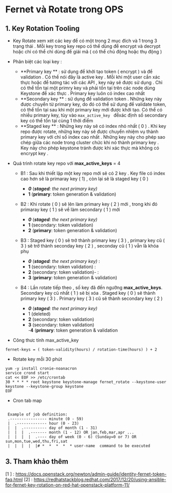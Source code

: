 

# Fernet và Rotate trong OPS


## 1. Key Rotation Tooling

- Key Rotate xem xét các key để có một trong 2 mục đích và 1 trong 3 trạng thái . Mỗi key trong key repo có thể dùng để encrypt và decrypt hoặc chỉ có thể chỉ dùng để giải mã ( có thể chủ động hoặc thụ động )  

- Phân biệt các loại key :
	- **Primary key  ** :  sử dụng để khởi tạo token ( encrypt ) và để validation . Có thể nói đây là active key . Mỗi khi một user cần xác thực hoặc để tương tác với các API , key này sẽ được sử dụng . Chỉ có thể tồn tại một primry key  và phải tồn tại trên các node dùng Keystone để xác thực . Primary key luôn có index cao nhất
	- **Secondary key **  : sử dụng để validation token . Những key này được chuyển từ primary key, do đó có thể sử dụng để validate token, có thể tồn tại sau khi một primary key mới được khởi tạo. Có thể có nhiều primary key, tùy vào `max_active_key ` đểxác định số secondary key có thể tồn tại cùng 1 thời điểm
	- **Staged key ** : Những key này sẽ có index nhỏ nhất ( 0 ) . Khi key repo được rotate, những key này sẽ được chuyển nhiệm vụ thành primary key với chỉ số index cao nhất . Những key này cho phép sao chép giữa các node trong cluster chức khi nó thành primary key . Key này cho phép keystone tránh được khi xác thực mà không có encrypt key .



- Quá trình rotate key repo với **max_active_keys** = 4
	- B1 :  Sau khi thiết lập một key repo mới sẽ có 2 key . Key file có index cao hơn sẽ là primaray key  ( 1) , còn lại sẽ là staged key ( 0 ) 
		- **_0_** (**_staged_**_: the next primary key)_  
		- **1** (**primary**: token generation & validation)

	- B2 : Khi rotate ( 0 ) sẽ lên làm primary key ( 2 )  mới , trong khi đó primaray key ( 1 )  sẽ về làm secondary ( 1 )  mới 
		- **_0_** (**_staged_**_: the next primary key)_  
		- **1** (secondary: token validation)  
		- **2** (**primary**: token generation & validation)
	- B3 :  Staged key ( 0  ) sẽ trở thành primary key ( 3 ) , primary key cũ ( 3 ) sẽ trở thành  seconday key ( 2 ) , seconday cũ ( 1 ) vẫn là khóa phụ
		- **_0_** (**_staged_**_: the next primary key)_  : 
		- **1** (secondary: token validation)  :
		- **2** (secondary: token validation)-  :
		- **3** (**primary**: token generation & validation)
	- B4 : Lần rotate tiếp theo , số key đã đến ngưỡng **max_active_keys**.  Secondary key cũ nhất ( 1 ) sẽ bị xóa . Staged key   ( 0 ) sẽ thành primary key ( 3  )  .  Primary key ( 3 ) cũ sẽ thành secondary key ( 2 )  
		- **_0_** (**_staged_**_: the next primary key)_  
		-  1 (deleted)  
		- **2** (secondary: token validation)  
		- **3** (secondary: token validation)  
		-**4** (**primary**: token generation & validation

- Công thưc tính max_active_key
```
fernet-keys = ( token-validity(hours) / rotation-time(hours) ) + 2
```


- Rotate key mỗi 30 phút
```
yum -y install cronie-noanacron
service crond start
cat << EOF >> /etc/crontab
30 * * * * root keystone keystone-manage fernet_rotate --keystone-user keystone --keystone-group keystone
EOF
```



- Cron tab map
```
 
 Example of job definition:
 .---------------- minute (0 - 59)
 |  .------------- hour (0 - 23)
 |  |  .---------- day of month (1 - 31)
 |  |  |  .------- month (1 - 12) OR jan,feb,mar,apr ...
 |  |  |  |  .---- day of week (0 - 6) (Sunday=0 or 7) OR sun,mon,tue,wed,thu,fri,sat
 |  |  |  |  |# *  *  *  *  * user-name  command to be executed

```


## 3. Tham khảo thêm

[1 ] : https://docs.openstack.org/newton/admin-guide/identity-fernet-token-faq.html
[2] : https://redhatstackblog.redhat.com/2017/12/20/using-ansible-for-fernet-key-rotation-on-red-hat-openstack-platform-11/
